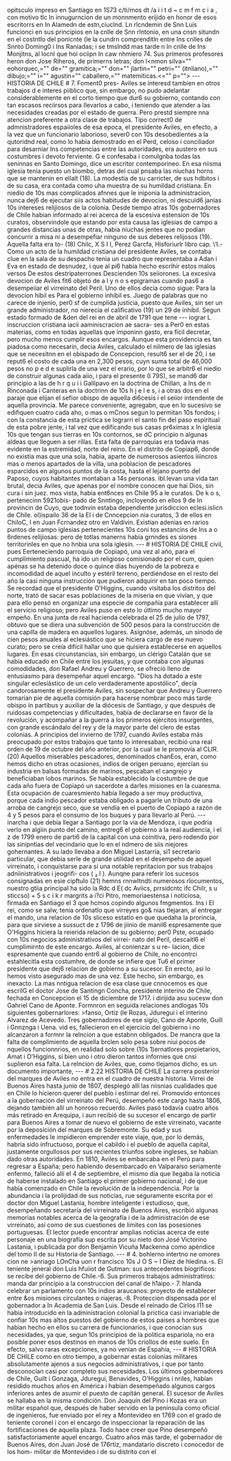 opitsculo impreso en Santiago en 1S73 c/ti/mos dt /a i i t d ~ c m f m c i a , con motivo tlc In innugurncion de un monnmento erijido en honor de esos escritorrs en In Alamedn de estn,ciuclnd. Ln rlcndemin de Snn Luis funcionci en sus principios en la cnlle de Snn rlntonio, en una cnsn situndn en el costntlo del ponicnte (le la cundrn comprenditln entre Ins cnlles de Snnto Doming0 i Ins Raniadas; i se tmslndd mas tarde n In cnlle de Ins Monjitns, al locnl que hoi ociipn In caw nhmiero 74. Sus primeros profesores heron don Jose Riheros, de primerns letras; don l<nmon silva="" eohorquec,="" de="" gramitica;="" don="" jlartin="" petri="" (itnliano),="" dibujo;="" i="" agustin="" caballero,="" matemiticas.&#x3C;="" p=""> </nmon> --- HISTORIA DE CHILE # 7.</h7> Foment0 pres- Aviles se interesd tambien en otros trabajos d e interes piiblico que, sin embargo, no pudo adelantar considerablemente en el corto tiempo que dur6 su gobierno, contando con tan escasos reciirsos para Ilevarlos a cabo, i teniendo que atender a las necesidades creadas por el estado de guerra. Pero prestd siempre nna atencion preferente a otra clase de trabajos. Tipo correct0 de admnistradores espaiioles de esa epoca, el presidente Aviles, en efecto, a la vez que un funcionario laborioso, sever0 con 10s desobedientes a la qutoridnd real, como lo habia demostrado en el Perd, celoso i conciliador para desarniar Ins competencias entre las autoridades, era austero en sus costumbres i devoto ferviente. G e confesaba i comulgnba todas las seninnas en Santo Domingo, dice un escritor contemporineo. En esa niisma iglesia tenia puesto un biombo, detras del cual pnsaba las niuchas horns que se mantenin en ellalt (18). La modestia de su carricter, de sus hdbitos i de su casa, era contada como uha muestra de su humildad cristiana. En niedio de 10s mas complicados afnnes que le iniponia la administracion, nunca dej6 de ejecutar siis actos habitudes de devocion, ni descuid6 janias 10s intereses relijiosos de la colonia. Desde tiempo atras 10s gobernadores de Chile habian informado al rei acerca de la escesiva estension de 10s curatos, observindole que estando por esta causa las iglesias de campo a grandes distancias unas de otras, habia niuchas jentes que no podian concurrir a misa ni a desempefiar ninguno de sus deberes relijosos (19). Aquella falta era to- (18) Chilc, X S I I, Perez Garcfa, Hisforiurlr libro cap. \‘I.-Como un acto de la humildad cristiana del presidente Aviles, se contaba clue en la sala de su despacho tenia un cuadro que representaba a Adan i Eva en estado de desnudez, i que al pi6 habia hecho escrihir estos malos versos De estos destripaterrones Descienden 10s seiiorones. La excesiva devocion de Aviles fit6 objeto de a l y n o s epigramas cuando pas6 a desempeiiar el virreinato del Peril. Uno de ellos decia como sigue: Para la devocion hibil es Para el gobierno inhibil es. Juego de palabras que no carece de injenio, per0 sf de cumplida justicia, puesto que Aviles, sin ser un grande administrador, no nierecia el calificativo (19) un 29 de inhibil. Segun estado formado de &#x26;den del rei en de abril de 1791 que tene --- iograr L inscruccion cristiana iacii aaminiscracion ae sacra- ses a Per0 en estas materias, como en todas aquellas que imponinn gasto, era ficil decretar, pero mucho menos cumplir esos encargos. Aunque esta providencia es tan piadosa como necesarin, decia Aviles, calculado el nilmero de las iglesias que se necesitnn en el obispado de Concepcion, result6 ser el de 20, i se reput6 el costo de cada una en 2,300 pesos, cuyn suma total de 46,000 pesos no p e d e suplirla de una vez el erario, por lo que se arbitr6 el niedio de construir algunas cada aiio, i para el presente (I 79S), se mand6 dar principio a las de h r q u i i Gallipavo en la doctrina de Chillan, a Ins de n Rinconada i Canteras en la doctrinn de 10s h j e l e s, i a otras dos en el paraje que elijan el sefior obispo de aquella di6cesis i el seiior intendente de aquella provincia. Me parece conveniente, agregabn, que en lo sucesivo se edifiquen cuatro cada aho, o mas o mCnos segun lo permitan 10s fondos; i con la constancia de esta prictica se lograrri el santo fin del paso espiritual de esta pobre jente, i tal vez que edificando sus casas pr6ximas x In iglesia 10s que tengan sus tierras en 10s contornos, se dC principio n algunas aldeas que lleguen a ser rillas. Esta falta de parroquias era todavia mas evidente en la estremidad, norte del reino. En el distrito de Copiap6, donde no existia mas que una sola, habia, aparte de numerosos asientos iiiincros mas o menos apartados de la villa, una poblacion de pescadores esparcidos en algunos puntos de la costa, hasta el lejano puerto del Paposo, cuyos habitantes montaban a 14s personas. ibI.levan una vida tan brutal, decia Aviles, que apenas por el nombre conocen que hai Dios, sin cura i sin juez. mos vista, habia ent6nces en Chile 95 a le curatos. De k o s, pertenecinn 5921obis- pado de Snntingo, incloyendo en ellos 9 de In provincin de Cuyo, que todnvin estaba dependiente jurisdiccion eclesi.islicn de Chile. ol)ispailo 36 de la El i de Cnncepcion nia curatos, 3 de ellos en ChiloC, I en Juan Fcrnandez otro en Valdivin. Existian adenias en rarios puntos de campo iglesias pertenecientes 10s coni tos estancins de Ins a o 6rdenes relijiosas: pero de totlas manerns habia grnndes es siones territorinles en que no hnbia una sola iglesin. --- # HISTORIA DE CHILE civil, pues Eerteneciendo parroquia de Copiapó, una vez al año, para el cumplimiento pascual, ha ido un religioso comisionado por el cum, quien apénas se ha detenido doce o quince días huyendo de la pobreza e incomodidad de aquel inculto y estéril terreno, perdiéndose en el resto del año la casi ninguna instrucción que pudieron adquirir en tan poco tiempo. Se recordad que el presidente O'Higgins, cuando visitaba los distritos del norte, trató de sacar esas poblaciones de la miseria en que vivían, y que para ello pensó en organizar una especie de compañía para establecer allí el servicio religioso; pero Aviles puso en esto lo último mucho mayor empeño. En una junta de real hacienda celebrada el 25 de julio de 1797, obtuvo que se diera una subvención de 500 pesos para la construcción de una capilla de madera en aquellos lugares. Asignóse, además, un sinodo de cien pesos anuales al eclesiástico que se hiciera cargo de ese nuevo curato; pero se creía difícil hallar uno que quisiera establecerse en aquellos lugares. En esas circunstancias, sin embargo, un clérigo Catalán que se había educado en Chile entre los jesuitas, y que contaba con algunas comodidades, don Rafael Andreu y Guerrero, se ofreció lleno de entusiasmo para desempeñar aquel encargo. "Dios ha dotado a este singular eclesiástico de un celo verdaderamente apostólico", decía candorosamente el presidente Aviles, sin sospechar que Andreu y Guerrero tomarían pie de aquella comisión para hacerse nombrar poco más tarde obispo in partibus y auxiliar de la diócesis de Santiago, y que después de ruidosas competencias y dificultades, había de declararse en favor de la revolución, y acompañar a la guerra a los primeros ejércitos insurgentes, con grande escándalo del rey y de la mayor parte del clero de estas colonias. A principios del invierno de 1797, cuando Aviles estaba más preocupado por estos trabajos que tanto lo interesaban, recibió una real orden de 19 de octubre del año anterior, por la cual se le promovía al CLIR. (20) Aquellos miserables pescadores, denominados chanEos, eran, como hemos dicho en otras ocasiones, indios de origen peruano, ejercían su industria en balsas formadas de marinos, pescaban el cangrejo y beneficiaban lobos marinos. Se había establecido la costumbre de que cada año fuera de Copiapó un sacerdote a darles misiones en la cuaresma. Esta ocupación de cuaresmiento había llegado a ser muy productiva, porque cada indio pescador estaba obligado a pagarle un tributo de una arroba de cangrejo seco, que se vendía en el puerto de Copiapó a razón de 4 y 5 pesos para el consumo de los buques y para llevarlo al Perú. --- inarcha i que debia llegar a Santiago por la via de Mendoza, i que podria verlo en algiin punto del camino, entreg6 el gobierno a la real audiencia, i el z de 1799 enero de parti6 de la capital con una coinitiva, pero rodendo por las sinipntias del vecindario que lo en el ndmero de siis niejores gohernantes. A su lado llevaba a don Miguel Lastarria, si1 secretario particular, que debia serle de grande utilidad en el desempeho de aquel virreinato, i conquistarse para si una notable repritacion por sus trabajos adniinistrativos i jeogrifi- cos ( ₂ I ). Aunqne para referir los sucesos consignadas en esie cipftulo (21) hemns rnnwltndti numerosos rlocumentos, nuestro gtiia principal ha sido la Rdc d E( dc Aviics, prrsidcntc ifc Chilr, s u sticcso) + 5 s c i k r margrits a i?ci Pitro, memoriaestensa i noticiosa, firmada en Santiago el 3 que hcmos copindo algunos fmgmentos. Ins i El rei, como se salw, tenia ordenatlo que virreyes go&#x26; nias tlejaran, al entregar el mando, una relacion de 10s sliceso estatlo en que quedaha la prorincia, para que sirviese a sussuct de z 1796 de jiinio de manil6 espresamente que O'Higgins hiciera la reierida relacion de su gobierno; per0 Pste, ocupado con 10s negocios administrativos del virrei- nato del Peril, descaitl6 el cumplimirnto de este encargo. Aviles, al conienzar s u re- Iacion, dice espresamente que cuando entr6 al gobierno de Chile, no encontrci estahlecitla esta costumhre, de donde se infiere que Tu6 el primer presidente que dej6 relacion de gobierno a su sucesor. En erecto, asi lo hemos visto asegurado mas de una vez. Este hecho, sin embargo, es inexacto. La mas nntigua relacion de esa clase que cnnocemos es que escrilG el doctor Jose de Santingn Concha, presidente interino de Chile, fechada en Concepcion el 15 de diciembre de 1717. i dirijida asu sucesw don Gahriel Cano de Aponte. Formnron en seguida relaciones andlogas 10s siguientes gobernarlores: >fanso, Ortiz (le Rozas, Jduregui i el interino Alvarez de Acevedo. Tres gobernadores de ese siglo, Cano de Aponte, Guill i Gnnznga i Uena. vid es, fallecieron en el ejercicio del gobierno i no alcanzaron a formnr la relncion a que estabnn obligados. De mancra que la falta de complimiento de aquella brclen solo pesa sobre niui pocos de nquellos funcionnrios, en realidad solo sobre (10s 1)ernatlores propietarios, Amat i O'Higgins, si bien uno i otro dieron tantos infornies que cnsi suplieron esa falta. La relncion de Aviles, que, como tlejamos dicho, es un documento importante, --- # 2.22 HISTORIA DE CHILE La carrera posterior del marques de Aviles no entra en el cuadro de nuestra historia. Virrei de Buenos Aires hasta junio de 1807, desplegó allí las niisnias cualidades que en Chile lo hicieron querer del pueblo i estimar del rei. Promovido entonces a la gobernación del virreinato del Perú, desempeñó este cargo hasta 1806, dejando también allí un honroso recuerdo. Aviles pasó todavía cuatro años más retirado en Arequipa, i aun recibió de su sucesor el encargo de partir para Buenos Aires a tomar de nuevo el gobierno de este virreinato, vacante por la deposición del marques de Sobremonte. Su edad y sus enfermedades le impidieron emprender este viaje, que, por lo demás, habría sido infructuoso, porque el cabildo i el pueblo de aquella capital, justamente orgullosos por sus recientes triunfos sobre ingleses, se habían dado otras autoridades. En 1810, Aviles se embarcaba en el Perú para regresar a España; pero habiendo desembarcado en Valparaíso seriamente enfermo, falleció allí el 4 de septiembre, el mismo día que llegaba la noticia de haberse instalado en Santiago el primer gobierno nacional, i de que había comenzado en Chile la revolución de la independencia. Por la abundancia i la prolijidad de sus noticias, rue seguramente escrita por el doctor don Miguel Lastania, hombre inteligente i estudioso, que, desempeñando secretaría del virreinato de Buenos Aires, escribió algunas memorias notables acerca de la geografía i de la administración de ese virreinato, así como de sus cuestiones de límites con las posesiones portuguesas. El lector puede encontrar amplias noticias acerca de este personaje en una biografía sup escrita por su nieto don José Victorino Lastania, i publicada por don Benjamín Vicuña Mackenna como apéndice del tomo II de su Historia de Santiago. --- # 4. bohlerno intertno ne omores cion ne >anriago LOnCha uon r francisco 10s J O S ~ I Diez de hledina.-s. El teniente jeneral don Luis hfuiiot de Gutman: sus antecedentes biogrificos: se recibe del gobierno de Chile.-6. Sus primeros trabajos administratiros: manda dar principio a la construccion del canal de h1aipo.- 7. hIanda celebrar un parlamento con 10s indios araucanos: proyecto de establecer entre &#x26;os misiones circulantes o riajeras.-8. Proteccion dispensada por el gobernador a In Academia de San Luis. Desde el reinado de Cirlos I11 se habia introducido en la administracion colonial la prictica casi invariable de confiar 10s mas altos puestos del gobierno de estos paises a hombres que habian hecho en ellos su carrera de funcionarios, i que conocian sus necesidades, ya que, segun 10s principios de la politica espariola, no era posible poner esos destinos en manos de 10s criollos de este suelo. En efecto, salvo raras excepciones, ya no venian de Espahia, --- # HISTORIA DE CHILE como en otro tiempo, a gobernar estas colonias militares absolutamente ajenos a sus negocios administrativos, i que por tanto desconocían casi por completo sus necesidades. Los últimos gobernadores de Chile, Guilt i Gonzaga, Jduregui, Benavides, O'Higgins i nriles, habían residido muchos años en América i habían desempeñado algunos cargos inferiores antes de asumir el puesto de capitán general. El sucesor de Aviles se hallaba en la misma condición. Don Joaquín del Pino i Kozas era un militar español que, después de haber servido en la península como oficial de ingenieros, fue enviado por el rey a Montevideo en 1769 con el grado de teniente coronel i con el encargo de inspeccionar la reparación de las fortificaciones de aquella plaza. Todo hace creer que Pino desempeñó satisfactoriamente aquel encargo. Cuatro años más tarde, el gobernador de Buenos Aires, don Juan José de 176rtiz, mandatarío discreto i conocedor de los hom- militar de Montevideo i de su distrito con el